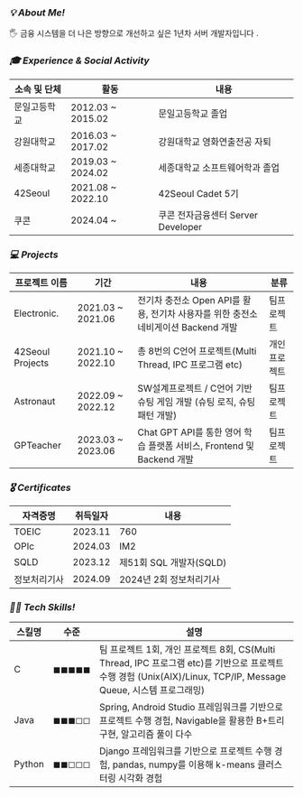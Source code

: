 ### ***💡 About Me!***

🖐 금융 시스템을 더 나은 방향으로 개선하고 싶은 1년차 서버 개발자입니다 .

### ***🎓 Experience & Social Activity***

| 소속 및 단체 | 활동 | 내용 |
| --- | --- | --- |
| 문일고등학교 | 2012.03 ~ 2015.02 | 문일고등학교 졸업 |
| 강원대학교 | 2016.03 ~ 2017.02 | 강원대학교 영화연출전공 자퇴 |
| 세종대학교 | 2019.03 ~ 2024.02 | 세종대학교 소프트웨어학과 졸업 |
| 42Seoul | 2021.08 ~ 2022.10 | 42Seoul Cadet 5기 |
| 쿠콘 | 2024.04 ~ | 쿠콘 전자금융센터 Server Developer |

### ***💻 Projects***

| 프로젝트 이름 | 기간 | 내용 | 분류 |
| --- | --- | --- | --- |
| Electronic. | 2021.03 ~ 2021.06 | 전기차 충전소 Open API를 활용, 전기차 사용자를 위한 충전소 네비게이션 Backend 개발 | 팀프로젝트 |
| 42Seoul Projects | 2021.10 ~ 2022.10 | 총 8번의 C언어 프로젝트(Multi Thread, IPC 프로그램 etc) | 개인프로젝트 |
| Astronaut | 2022.09 ~ 2022.12 | SW설계프로젝트 / C언어 기반 슈팅 게임 개발 (슈팅 로직, 슈팅 패턴 개발) | 팀프로젝트 |
| GPTeacher | 2023.03 ~ 2023.06 | Chat GPT API를 통한 영어 학습 플랫폼 서비스, Frontend 및 Backend 개발 | 팀프로젝트 |

### ***🎖️ Certificates***

| 자격증명 | 취득일자 | 내용 |
| --- | --- | --- |
| TOEIC | 2023.11 | 760 |
| OPIc | 2024.03 | IM2 |
| SQLD | 2023.12 | 제51회 SQL 개발자(SQLD) |
| 정보처리기사 | 2024.09 | 2024년 2회 정보처리기사 |

### ***👨‍💻 Tech Skills!***

| 스킬명 | 수준 | 설명 |
| --- | --- | --- |
| C | ◼︎◼︎◼︎◼︎◼︎ | 팀 프로젝트 1회, 개인 프로젝트 8회, CS(Multi Thread, IPC 프로그램 etc)를 기반으로 프로젝트 수행 경험 (Unix(AIX)/Linux, TCP/IP, Message Queue, 시스템 프로그래밍) |
| Java | ◼︎◼︎◼︎◻︎◻︎ | Spring, Android Studio 프레임워크를 기반으로 프로젝트 수행 경험, Navigable<Set>을 활용한 B+트리 구현, 알고리즘 풀이 다수 |
| Python | ◼︎◼︎◻︎◻︎◻︎ | Django 프레임워크를 기반으로 프로젝트 수행 경험, pandas, numpy를 이용해 k-means 클러스터링 시각화 경험 |

